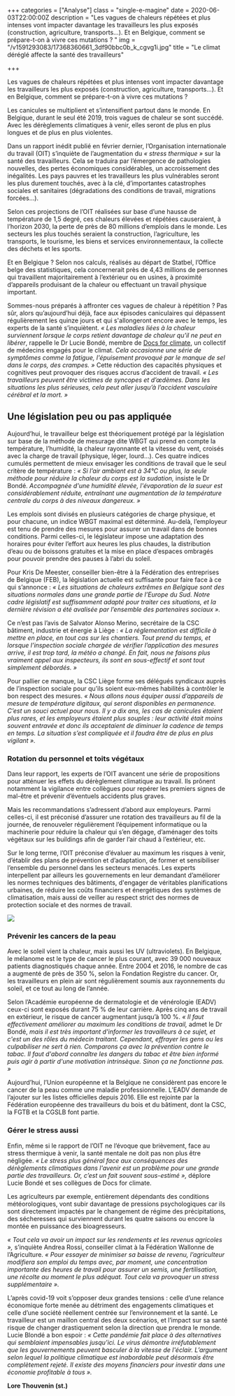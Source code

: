 +++
categories = ["Analyse"]
class = "single-e-magine"
date = 2020-06-03T22:00:00Z
description = "Les vagues de chaleurs répétées et plus intenses vont impacter davantage les travailleurs les plus exposés (construction, agriculture, transports…). Et en Belgique, comment se prépare-t-on à vivre ces mutations ? "
img = "/v1591293083/17368360661_3df90bbc0b_k_cgvg1i.jpg"
title = "Le climat déréglé affecte la santé des travailleurs"

+++
<div class="chapeau">

Les vagues de chaleurs répétées et plus intenses vont impacter davantage les travailleurs les plus exposés (construction, agriculture, transports…). Et en Belgique, comment se prépare-t-on à vivre ces mutations ?

</div>

Les canicules se multiplient et s’intensifient partout dans le monde. En Belgique, durant le seul été 2019, trois vagues de chaleur se sont succédé. Avec les dérèglements climatiques à venir, elles seront de plus en plus longues et de plus en plus violentes.

Dans un rapport inédit publié en février dernier, l’Organisation internationale du travail (OIT) s’inquiète de l’augmentation du _« stress thermique »_ sur la santé des travailleurs. Cela se traduira par l’émergence de pathologies nouvelles, des pertes économiques considérables, un accroissement des inégalités. Les pays pauvres et les travailleurs les plus vulnérables seront les plus durement touchés, avec à la clé, d’importantes catastrophes sociales et sanitaires (dégradations des conditions de travail, migrations forcées…).

Selon ces projections de l’OIT réalisées sur base d’une hausse de température de 1,5 degré, ces chaleurs élevées et répétées causeraient, à l’horizon 2030, la perte de près de 80 millions d’emplois dans le monde. Les secteurs les plus touchés seraient la construction, l’agriculture, les transports, le tourisme, les biens et services environnementaux, la collecte des déchets et les sports.

Et en Belgique ? Selon nos calculs, réalisés au départ de Statbel, l’Office belge des statistiques, cela concernerait près de 4,43 millions de personnes qui travaillent majoritairement à l’extérieur ou en usines, à proximité d’appareils produisant de la chaleur ou effectuant un travail physique important.

Sommes-nous préparés à affronter ces vagues de chaleur à répétition ? Pas sûr, alors qu’aujourd’hui déjà, face aux épisodes caniculaires qui dépassent régulièrement les quinze jours et qui s'allongeront encore avec le temps, les experts de la santé s’inquiètent. _« Les maladies liées à la chaleur surviennent lorsque le corps retient davantage de chaleur qu'il ne peut en libérer_, rappelle le Dr Lucie Bondé, membre de [Docs for climate](https://www.docsforclimate.be/), un collectif de médecins engagés pour le climat. _Cela occasionne une série de symptômes comme la fatigue, l'épuisement provoqué par le manque de sel dans le corps, des crampes. »_ Cette réduction des capacités physiques et cognitives peut provoquer des risques accrus d’accident de travail. _« Les travailleurs peuvent être victimes de syncopes et d’œdèmes. Dans les situations les plus sérieuses, cela peut aller jusqu’à l’accident vasculaire cérébral et la mort. »_

## Une législation peu ou pas appliquée

Aujourd’hui, le travailleur belge est théoriquement protégé par la législation sur base de la méthode de mesurage dite WBGT qui prend en compte la température, l’humidité, la chaleur rayonnante et la vitesse du vent, croisés avec la charge de travail (physique, léger, lourd…). Ces quatre indices cumulés permettent de mieux envisager les conditions de travail que le seul critère de température : _« Si l’air ambiant est à 34°C ou plus, la seule méthode pour réduire la chaleur du corps est la sudation,_ insiste le Dr Bondé. _Accompagnée d'une humidité élevée, l'évaporation de la sueur est considérablement réduite, entraînant une augmentation de la température centrale du corps à des niveaux dangereux. »_

Les emplois sont divisés en plusieurs catégories de charge physique, et pour chacune, un indice WBGT maximal est déterminé. Au-delà, l’employeur est tenu de prendre des mesures pour assurer un travail dans de bonnes conditions. Parmi celles-ci, le législateur impose une adaptation des horaires pour éviter l’effort aux heures les plus chaudes, la distribution d’eau ou de boissons gratuites et la mise en place d’espaces ombragés pour pouvoir prendre des pauses à l’abri du soleil.

Pour Kris De Meester, conseiller bien-être à la Fédération des entreprises de Belgique (FEB), la législation actuelle est suffisante pour faire face à ce qui s’annonce : _« Les situations de chaleurs extrêmes en Belgique sont des situations normales dans une grande partie de l’Europe du Sud. Notre cadre législatif est suffisamment adapté pour traiter ces situations, et la dernière révision a été avalisée par l’ensemble des partenaires sociaux »._

Ce n’est pas l’avis de Salvator Alonso Merino, secrétaire de la CSC bâtiment, industrie et énergie à Liège : _« La réglementation est difficile à mettre en place, en tout cas sur les chantiers. Tout prend du temps, et lorsque l’inspection sociale chargée de vérifier l’application des mesures arrive, il est trop tard, la météo a changé. En fait, nous ne faisons plus vraiment appel aux inspecteurs, ils sont en sous-effectif et sont tout simplement débordés. »_

Pour pallier ce manque, la CSC Liège forme ses délégués syndicaux auprès de l’inspection sociale pour qu’ils soient eux-mêmes habilités à contrôler le bon respect des mesures. _« Nous allons nous équiper aussi d’appareils de mesure de température digitaux, qui seront disponibles en permanence. C’est un souci actuel pour nous. Il y a dix ans, les cas de canicules étaient plus rares, et les employeurs étaient plus souples : leur activité était moins souvent entravée et donc ils acceptaient de diminuer la cadence de temps en temps. La situation s’est compliquée et il faudra être de plus en plus vigilant »._

### Rotation du personnel et toits végétaux

Dans leur rapport, les experts de l’OIT avancent une série de propositions pour atténuer les effets du dérèglement climatique au travail. Ils prônent notamment la vigilance entre collègues pour repérer les premiers signes de mal-être et prévenir d’éventuels accidents plus graves.

Mais les recommandations s’adressent d’abord aux employeurs. Parmi celles-ci, il est préconisé d’assurer une rotation des travailleurs au fil de la journée, de renouveler régulièrement l’équipement informatique ou la machinerie pour réduire la chaleur qui s’en dégage, d’aménager des toits végétaux sur les buildings afin de garder l’air chaud à l’extérieur, etc.

Sur le long terme, l’OIT préconise d’évaluer au maximum les risques à venir, d’établir des plans de prévention et d’adaptation, de former et sensibiliser l’ensemble du personnel dans les secteurs menacés. Les experts interpellent par ailleurs les gouvernements en leur demandant d’améliorer les normes techniques des bâtiments, d'engager de véritables planifications urbaines, de réduire les coûts financiers et énergétiques des systèmes de climatisation, mais aussi de veiller au respect strict des normes de protection sociale et des normes de travail.

![](https://res.cloudinary.com/cefasbl/image/upload/c_limit,dpr_auto,q_70,w_1000,f_auto/v1591293085/35482786310_44b3a38435_o_tijjxj.jpg)

### Prévenir les cancers de la peau

Avec le soleil vient la chaleur, mais aussi les UV (ultraviolets). En Belgique, le mélanome est le type de cancer le plus courant, avec 39 000 nouveaux patients diagnostiqués chaque année. Entre 2004 et 2016, le nombre de cas a augmenté de près de 350 %, selon la Fondation Registre du cancer. Or, les travailleurs en plein air sont régulièrement soumis aux rayonnements du soleil, et ce tout au long de l’année.

Selon l’Académie européenne de dermatologie et de vénérologie (EADV) ceux-ci sont exposés durant 75 % de leur carrière. Après cinq ans de travail en extérieur, le risque de cancer augmentant jusqu’à 100 %. _« Il faut effectivement améliorer au maximum les conditions de travail,_ admet le Dr Bondé, _mais il est très important d'informer les travailleurs à ce sujet, et c'est un des rôles du médecin traitant. Cependant, effrayer les gens ou les culpabiliser ne sert à rien. Comparons ça avec la prévention contre le tabac. Il faut d'abord connaître les dangers du tabac et être bien informé puis agir à partir d'une motivation intrinsèque. Sinon ça ne fonctionne pas. »_

Aujourd’hui, l’Union européenne et la Belgique ne considèrent pas encore le cancer de la peau comme une maladie professionnelle. L’EADV demande de l’ajouter sur les listes officielles depuis 2016. Elle est rejointe par la Fédération européenne des travailleurs du bois et du bâtiment, dont la CSC, la FGTB et la CGSLB font partie.

### Gérer le stress aussi

Enfin, même si le rapport de l’OIT ne l’évoque que brièvement, face au stress thermique à venir, la santé mentale ne doit pas non plus être négligée. _« Le stress plus général face aux conséquences des dérèglements climatiques dans l'avenir est un problème pour une grande partie des travailleurs. Or, c’est un fait souvent sous-estimé »,_ déplore Lucie Bondé et ses collègues de Docs for climate.

Les agriculteurs par exemple, entièrement dépendants des conditions météorologiques, vont subir davantage de pressions psychologiques car ils sont directement impactés par le changement de régime des précipitations, des sécheresses qui surviennent durant les quatre saisons ou encore la montée en puissance des bioagresseurs.

_« Tout cela va avoir un impact sur les rendements et les revenus agricoles »,_ s’inquiète Andrea Rossi, conseiller climat à la Fédération Wallonne de l’Agriculture. _« Pour essayer de minimiser sa baisse de revenu, l’agriculteur modifiera son emploi du temps avec, par moment, une concentration importante des heures de travail pour assurer un semis, une fertilisation, une récolte au moment le plus adéquat. Tout cela va provoquer un stress supplémentaire »._

L’après covid-19 voit s’opposer deux grandes tensions : celle d’une relance économique forte menée au détriment des engagements climatiques et celle d’une société réellement centrée sur l’environnement et la santé. Le travailleur est un maillon central des deux scénarios, et l’impact sur sa santé risque de changer drastiquement selon la direction que prendra le monde. Lucie Blondé a bon espoir : _« Cette pandémie fait place à des alternatives qui semblaient impensables jusqu’ici. Le virus démontre irréfutablement que les gouvernements peuvent basculer à la vitesse de l'éclair. L’argument selon lequel la politique climatique est inabordable peut désormais être complètement rejeté. Il existe des moyens financiers pour investir dans une économie profitable à tous »._

**Lore Thouvenin (st.)**